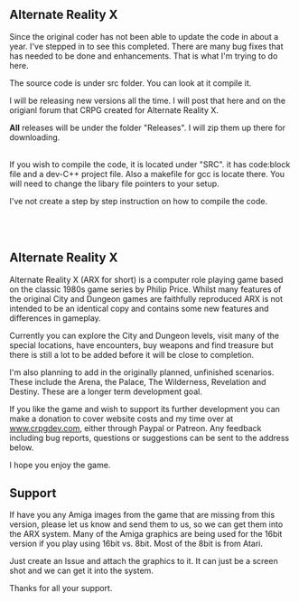 Alternate Reality X
--------------------

Since the original coder has not been able to update the code in about a year.  I've stepped in to see this completed.  There are many bug fixes that has needed to be done and enhancements.  That is what I'm trying to do here.

The source code is under src folder.  You can look at it compile it.  

I will be releasing new versions all the time.  I will post that here and on the origianl forum that CRPG created for Alternate Reality X.

<B>All</b> releases will be under the folder "Releases". I will zip them up there for downloading.

<br/>
If you wish to compile the code, it is located under "SRC".  it has code:block file and a dev-C++ project file.  Also a makefile for gcc is locate there.  You will need to change the libary file pointers to your setup.  

I've not create a step by step instruction on how to compile the code.

<br/><br/>
Alternate Reality X 
----------------------------------

Alternate Reality X (ARX for short) is a computer role playing game based on the classic 1980s game series by Philip Price. Whilst many features of the original City and Dungeon games are faithfully reproduced ARX is not intended to be an identical copy and contains some new features and differences in gameplay.

Currently you can explore the City and Dungeon levels, visit many of the special locations, have encounters, buy weapons and find treasure but there is still a lot to be added before it will be close to completion.

I'm also planning to add in the originally planned, unfinished scenarios. These include the Arena, the Palace, The Wilderness, Revelation and Destiny. These are a longer term development goal.

If you like the game and wish to support its further development you can make a donation to cover website costs and my time over at www.crpgdev.com, either through Paypal or Patreon. Any feedback including bug reports, questions or suggestions can be sent to the address below.

I hope you enjoy the game.


Support
---------------------------
If have you any Amiga images from the game that are missing from this version,  please let us know and send them to us, so we can get them into the ARX system.  Many of the Amiga graphics are being used for the 16bit version if you play using 16bit vs. 8bit.  Most of the 8bit is from Atari.

Just create an Issue and attach the graphics to it.  It can just be a screen shot and we can get it into the system.

Thanks for all your support.

